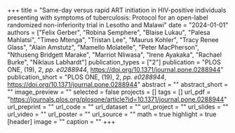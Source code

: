 +++
title = "Same-day versus rapid ART initiation in HIV-positive individuals presenting with symptoms of tuberculosis: Protocol for an open-label randomized non-inferiority trial in Lesotho and Malawi"
date = "2024-01-01"
authors = ["Felix Gerber", "Robina Semphere", "Blaise Lukau", "Palesa Mahlatsi", "Timeo Mtenga", "Tristan Lee", "Maurus Kohler", "Tracy Renee Glass", "Alain Amstutz", "Mamello Molatelle", "Peter MacPherson", "Nthuseng Bridgett Marake", "Marriot Nliwasa", "Irene Ayakaka", "Rachael Burke", "Niklaus Labhardt"]
publication_types = ["2"]
publication = "PLOS ONE, (19), 2, _pp. e0288944_, https://doi.org/10.1371/journal.pone.0288944"
publication_short = "PLOS ONE, (19), 2, _pp. e0288944_, https://doi.org/10.1371/journal.pone.0288944"
abstract = ""
abstract_short = ""
image_preview = ""
selected = false
projects = []
tags = []
url_pdf = "https://journals.plos.org/plosone/article?id=10.1371/journal.pone.0288944"
url_preprint = ""
url_code = ""
url_dataset = ""
url_project = ""
url_slides = ""
url_video = ""
url_poster = ""
url_source = ""
math = true
highlight = true
[header]
image = ""
caption = ""
+++
